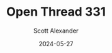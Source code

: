 ---
layout: podcast
title: "Open Thread 331"
author: Scott Alexander
description: https://www.astralcodexten.com/p/open-thread-331
date: 2024-05-27
length: 541827
duration: 135
guid: open-thread-331
---